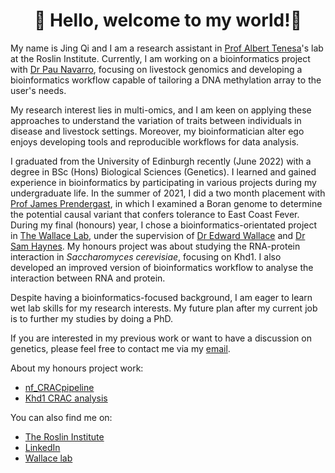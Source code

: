 # <div align="center">👋 Hello, welcome to my world!👋</div>

My name is Jing Qi and I am a research assistant in [Prof Albert Tenesa](https://www.ed.ac.uk/profile/albert-tenesa)'s lab at the Roslin Institute. Currently, I am working on a bioinformatics project with [Dr Pau Navarro](https://www.ed.ac.uk/profile/pau-navarro), focusing on livestock genomics and developing a bioinformatics workflow capable of tailoring a DNA methylation array to the user's needs. 

My research interest lies in multi-omics, and I am keen on applying these approaches to understand the variation of traits between individuals in disease and livestock settings. Moreover, my bioinformatician alter ego enjoys developing tools and reproducible workflows for data analysis.

I graduated from the University of Edinburgh recently (June 2022) with a degree in BSc (Hons) Biological Sciences (Genetics). I learned and gained experience in bioinformatics by participating in various projects during my undergraduate life. In the summer of 2021, I did a two month placement with [Prof James Prendergast](https://www.ed.ac.uk/profile/james-prendergast), in which I examined a Boran genome to determine the potential causal variant that confers tolerance to East Coast Fever. During my final (honours) year, I chose a bioinformatics-orientated project in [The Wallace Lab](https://ewallace.github.io/), under the supervision of [Dr Edward Wallace](https://ewallace.github.io/team/edward-wallace) and [Dr Sam Haynes](https://ewallace.github.io/team/samuel-haynes). My honours project was about studying the RNA-protein interaction in *Saccharomyces cerevisiae*, focusing on Khd1. I also developed an improved version of bioinformatics workflow to analyse the interaction between RNA and protein.

Despite having a bioinformatics-focused background, I am eager to learn wet lab skills for my research interests. My future plan after my current job is to further my studies by doing a PhD.

If you are interested in my previous work or want to have a discussion on genetics, please feel free to contact me via my [email](jchong@ed.ac.uk).  

About my honours project work:
 - [nf_CRACpipeline](https://github.com/JingQiChong/nf_CRACpipeline)
 - [Khd1 CRAC analysis](https://github.com/JingQiChong/Khd1_CRAC_analysis)

You can also find me on: 
  - [The Roslin Institute](https://www.ed.ac.uk/profile/jchong)
  - [LinkedIn](https://www.linkedin.com/in/chong-jing-qi-2b0a7919a/)
  - [Wallace lab](https://ewallace.github.io/team/jingqi-chong)
